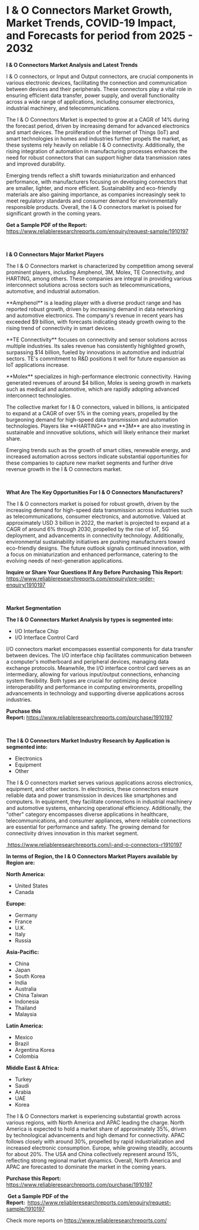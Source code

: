 <p><h1>I & O Connectors Market Growth, Market Trends, COVID-19 Impact, and Forecasts for period from 2025 - 2032</h1></p><p><strong>I & O Connectors Market Analysis and Latest Trends</strong></p>
<p><p>I & O connectors, or Input and Output connectors, are crucial components in various electronic devices, facilitating the connection and communication between devices and their peripherals. These connectors play a vital role in ensuring efficient data transfer, power supply, and overall functionality across a wide range of applications, including consumer electronics, industrial machinery, and telecommunications.</p><p>The I & O Connectors Market is expected to grow at a CAGR of 14% during the forecast period, driven by increasing demand for advanced electronics and smart devices. The proliferation of the Internet of Things (IoT) and smart technologies in homes and industries further propels the market, as these systems rely heavily on reliable I & O connectivity. Additionally, the rising integration of automation in manufacturing processes enhances the need for robust connectors that can support higher data transmission rates and improved durability.</p><p>Emerging trends reflect a shift towards miniaturization and enhanced performance, with manufacturers focusing on developing connectors that are smaller, lighter, and more efficient. Sustainability and eco-friendly materials are also gaining importance, as companies increasingly seek to meet regulatory standards and consumer demand for environmentally responsible products. Overall, the I & O connectors market is poised for significant growth in the coming years.</p></p>
<p><strong>Get a Sample PDF of the Report:&nbsp;</strong> <a href="https://www.reliableresearchreports.com/enquiry/request-sample/1910197?utm_campaign=2809&utm_medium=2&utm_source=Github&utm_content=ia&utm_term=07042025&utm_id=i-o-connectors">https://www.reliableresearchreports.com/enquiry/request-sample/1910197</a></p>
<p>&nbsp;</p>
<p><strong>I & O Connectors Major Market Players</strong></p>
<p><p>The I & O Connectors market is characterized by competition among several prominent players, including Amphenol, 3M, Molex, TE Connectivity, and HARTING, among others. These companies are integral in providing various interconnect solutions across sectors such as telecommunications, automotive, and industrial automation.</p><p>**Amphenol** is a leading player with a diverse product range and has reported robust growth, driven by increasing demand in data networking and automotive electronics. The company's revenue in recent years has exceeded $9 billion, with forecasts indicating steady growth owing to the rising trend of connectivity in smart devices.</p><p>**TE Connectivity** focuses on connectivity and sensor solutions across multiple industries. Its sales revenue has consistently highlighted growth, surpassing $14 billion, fueled by innovations in automotive and industrial sectors. TE's commitment to R&D positions it well for future expansion as IoT applications increase.</p><p>**Molex** specializes in high-performance electronic connectivity. Having generated revenues of around $4 billion, Molex is seeing growth in markets such as medical and automotive, which are rapidly adopting advanced interconnect technologies.</p><p>The collective market for I & O connectors, valued in billions, is anticipated to expand at a CAGR of over 5% in the coming years, propelled by the burgeoning demand for high-speed data transmission and automation technologies. Players like **HARTING** and **3M** are also investing in sustainable and innovative solutions, which will likely enhance their market share.</p><p>Emerging trends such as the growth of smart cities, renewable energy, and increased automation across sectors indicate substantial opportunities for these companies to capture new market segments and further drive revenue growth in the I & O connectors market.</p></p>
<p>&nbsp;</p>
<p><strong>What Are The Key Opportunities For I & O Connectors Manufacturers?</strong></p>
<p><p>The I & O connectors market is poised for robust growth, driven by the increasing demand for high-speed data transmission across industries such as telecommunications, consumer electronics, and automotive. Valued at approximately USD 3 billion in 2022, the market is projected to expand at a CAGR of around 6% through 2030, propelled by the rise of IoT, 5G deployment, and advancements in connectivity technology. Additionally, environmental sustainability initiatives are pushing manufacturers toward eco-friendly designs. The future outlook signals continued innovation, with a focus on miniaturization and enhanced performance, catering to the evolving needs of next-generation applications.</p></p>
<p><strong>Inquire or Share Your Questions If Any Before Purchasing This Report:</strong> <a href="https://www.reliableresearchreports.com/enquiry/pre-order-enquiry/1910197?utm_campaign=2809&utm_medium=2&utm_source=Github&utm_content=ia&utm_term=07042025&utm_id=i-o-connectors">https://www.reliableresearchreports.com/enquiry/pre-order-enquiry/1910197</a></p>
<p>&nbsp;</p>
<p><strong>Market Segmentation</strong></p>
<p><strong>The I & O Connectors Market Analysis by types is segmented into:</strong></p>
<p><ul><li>I/O Interface Chip</li><li>I/O Interface Control Card</li></ul></p>
<p><p>I/O connectors market encompasses essential components for data transfer between devices. The I/O interface chip facilitates communication between a computer's motherboard and peripheral devices, managing data exchange protocols. Meanwhile, the I/O interface control card serves as an intermediary, allowing for various input/output connections, enhancing system flexibility. Both types are crucial for optimizing device interoperability and performance in computing environments, propelling advancements in technology and supporting diverse applications across industries.</p></p>
<p><strong>Purchase this Report:&nbsp;</strong><a href="https://www.reliableresearchreports.com/purchase/1910197?utm_campaign=2809&utm_medium=2&utm_source=Github&utm_content=ia&utm_term=07042025&utm_id=i-o-connectors">https://www.reliableresearchreports.com/purchase/1910197</a></p>
<p>&nbsp;</p>
<p><strong>The I & O Connectors Market Industry Research by Application is segmented into:</strong></p>
<p><ul><li>Electronics</li><li>Equipment</li><li>Other</li></ul></p>
<p><p>The I & O connectors market serves various applications across electronics, equipment, and other sectors. In electronics, these connectors ensure reliable data and power transmission in devices like smartphones and computers. In equipment, they facilitate connections in industrial machinery and automotive systems, enhancing operational efficiency. Additionally, the "other" category encompasses diverse applications in healthcare, telecommunications, and consumer appliances, where reliable connections are essential for performance and safety. The growing demand for connectivity drives innovation in this market segment.</p></p>
<p><a href="https://www.reliableresearchreports.com/i-and-o-connectors-r1910197?utm_campaign=2809&utm_medium=2&utm_source=Github&utm_content=ia&utm_term=07042025&utm_id=i-o-connectors">&nbsp;https://www.reliableresearchreports.com/i-and-o-connectors-r1910197</a></p>
<p><strong>In terms of Region, the I & O Connectors Market Players available by Region are:</strong></p>
<p>
    <p> <strong> North America: </strong>
        <ul>
            <li>United States</li>
            <li>Canada</li>
        </ul>
        </p> 
    <p> <strong> Europe: </strong>
        <ul>
            <li>Germany</li>
            <li>France</li>
            <li>U.K.</li>
            <li>Italy</li>
            <li>Russia</li>
        </ul>
        </p> 
    <p> <strong> Asia-Pacific: </strong>
        <ul>
            <li>China</li>
            <li>Japan</li>
            <li>South Korea</li>
            <li>India</li>
            <li>Australia</li>
            <li>China Taiwan</li>
            <li>Indonesia</li>
            <li>Thailand</li>
            <li>Malaysia</li>
        </ul>
        </p> 
    <p> <strong> Latin America: </strong>
        <ul>
            <li>Mexico</li>
            <li>Brazil</li>
            <li>Argentina Korea</li>
            <li>Colombia</li>
        </ul>
        </p> 
    <p> <strong> Middle East & Africa: </strong>
        <ul>
            <li>Turkey</li>
            <li>Saudi</li>
            <li>Arabia</li>
            <li>UAE</li>
            <li>Korea</li>
        </ul>
    </p>
    </p>
<p><p>The I & O Connectors market is experiencing substantial growth across various regions, with North America and APAC leading the charge. North America is expected to hold a market share of approximately 35%, driven by technological advancements and high demand for connectivity. APAC follows closely with around 30%, propelled by rapid industrialization and increased electronic consumption. Europe, while growing steadily, accounts for about 20%. The USA and China collectively represent around 15%, reflecting strong regional market dynamics. Overall, North America and APAC are forecasted to dominate the market in the coming years.</p></p>
<p><strong>Purchase this Report: </strong><a href="https://www.reliableresearchreports.com/purchase/1910197?utm_campaign=2809&utm_medium=2&utm_source=Github&utm_content=ia&utm_term=07042025&utm_id=i-o-connectors">https://www.reliableresearchreports.com/purchase/1910197</a></p>
<p>&nbsp;<strong>Get a Sample PDF of the Report:&nbsp;&nbsp;</strong><a href="https://www.reliableresearchreports.com/enquiry/request-sample/1910197?utm_campaign=2809&utm_medium=2&utm_source=Github&utm_content=ia&utm_term=07042025&utm_id=i-o-connectors">https://www.reliableresearchreports.com/enquiry/request-sample/1910197</a></p>
<p><strong></strong></p>
<p>Check more reports on <a href="https://www.reliableresearchreports.com/?utm_campaign=2809&utm_medium=2&utm_source=Github&utm_content=ia&utm_term=07042025&utm_id=i-o-connectors">https://www.reliableresearchreports.com/</a></p>